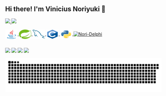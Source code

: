 ## Hi there! I'm Vinicius Noriyuki 👋
 <div>
  <a href="https://github.com/ViniciusNoriyuki">
  <img height="180em" src="https://github-readme-stats.vercel.app/api?username=ViniciusNoriyuki&show_icons=true&theme=dracula&include_all_commits=true&count_private=true"/>
  <img height="180em" src="https://github-readme-stats.vercel.app/api/top-langs/?username=ViniciusNoriyuki&layout=compact&langs_count=7&theme=dracula"/>
</div>
<div style="display: inline_block"><br>
  <img align="center" alt="Nori-Java" height="30" width="40" src="https://raw.githubusercontent.com/devicons/devicon/master/icons/java/java-original.svg">
  <img align="center" alt="Nori-Spring" height="30" width="40" src="https://raw.githubusercontent.com/devicons/devicon/master/icons/spring/spring-original.svg">
  <img align="center" alt="Nori-MySQL" height="30" width="40" src="https://raw.githubusercontent.com/devicons/devicon/master/icons/mysql/mysql-original.svg">
  <img align="center" alt="Nori-C" height="30" width="40" src="https://raw.githubusercontent.com/devicons/devicon/master/icons/c/c-original.svg">
  <img align="center" alt="Nori-Python" height="30" width="40" src="https://raw.githubusercontent.com/devicons/devicon/master/icons/python/python-original.svg">
  <img align="center" alt="Nori-Delphi" height="30" width="40" src="https://www.embarcadero.com/images/logos/logo-page/Delphi_FINAL_ICONS_1024.png">
</div>
  
  ##
 
<div> 
  <a href="https://www.linkedin.com/in/vinicius-noriyuki-acano/" target="_blank"><img src="https://img.shields.io/badge/-LinkedIn-%230077B5?style=for-the-badge&logo=linkedin&logoColor=white" target="_blank"></a> 
  <a href = "mailto:viniciusnoriyuki10@gmail.com"><img src="https://img.shields.io/badge/-Gmail-%23333?style=for-the-badge&logo=gmail&logoColor=white" target="_blank"></a>
  <a href="https://www.instagram.com/viniciusnoriyuki/" target="_blank"><img src="https://img.shields.io/badge/-Instagram-%23E4405F?style=for-the-badge&logo=instagram&logoColor=white" target="_blank"></a>
  <a href="https://www.facebook.com/vinicius.noriyuki/" target="_blank"><img src="https://img.shields.io/badge/Facebook-1877F2?style=for-the-badge&logo=facebook&logoColor=white" target="_blank"></a> 
  
  ![Snake animation](https://github.com/ViniciusNoriyuki/ViniciusNoriyuki/blob/output/github-contribution-grid-snake.svg)
  
</div>

  
  
  
